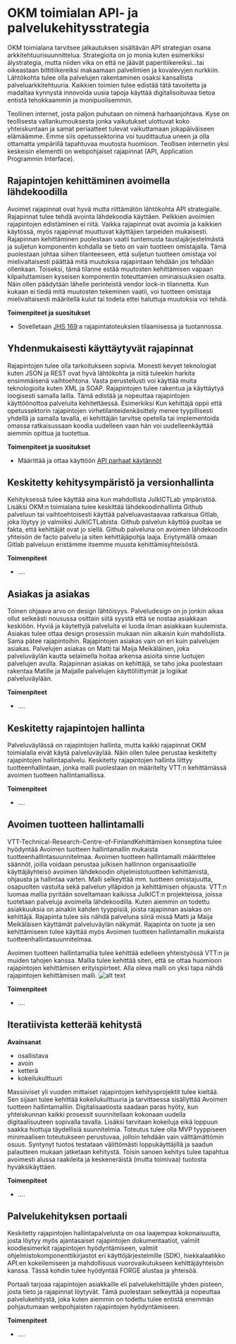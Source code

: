 # OKM toimialan API- ja palvelukehitysstrategia

OKM toimialana tarvitsee jalkautuksen sisältävän API strategian osana arkkitehtuurisuunnittelua. Strategioita on jo monia kuten esimerkiksi älystrategia, mutta niiden vika on että ne jäävät paperitiikereiksi…tai oikeastaan bittitiikereiksi makaamaan palvelimien ja kovalevyjen nurkkiin. Lähtökohta tulee olla palvelujen rakentaminen osaksi kansallista palveluarkkitehtuuria. Kaikkien toimien tulee edistää tätä tavoitetta ja madaltaa kynnystä innovoida uusia tapoja käyttää digitalisoituvaa tietoa entistä tehokkaammin ja monipuolisemmin.

Teollinen internet, josta paljon puhutaan on nimenä harhaanjohtava. Kyse on teollisesta vallankumouksesta jonka vaikutukset ulottuvat koko yhteiskuntaan ja samat periaatteet tulevat vaikuttamaan jokapäiväiseen elämäämme. Emme siis opetussektorina voi tuudittautua uneen ja olla ottamatta ympärillä tapahtuvaa muutosta huomioon. Teollisen internetin yksi keskeisin elementti on webpohjaiset rajapinnat (API, Application Programmin Interface).

## Rajapintojen kehittäminen avoimella lähdekoodilla

Avoimet rajapinnat ovat hyvä mutta riittämätön lähtökohta API strategialle. Rajapinnat tulee tehdä avointa lähdekoodia käyttäen. Pelkkien avoimien rajapintojen edistäminen ei riitä. Vaikka rajapinnat ovat avoimia ja kaikkien käytössä, myös rajapinnat muuttuvat käyttäjien tarpeiden mukaisesti. Rajapinnan kehittäminen puolestaan vaatii tuntemusta taustajärjestelmästä ja suljetun komponentin kohdalla se tieto on vain tuotteen omistajalla. Tämä puolestaan johtaa siihen tilanteeseen, että suljetun tuotteen omistaja voi mielivaltaisesti päättää mitä muutoksia rajapintaan tehdään jos tehdään ollenkaan. Toiseksi, tämä tilanne estää muutosten kehittämisen vapaan kilpailuttamisen kyseisen komponentin toteuttamien ominaisuuksien osalta. Näin ollen päädytään lähelle perinteistä vendor lock-in tilannetta. Kun kukaan ei tiedä mitä muutosten tekeminen vaatii, voi tuotteen omistaja mielivaltaisesti määritellä kulut tai todeta ettei haluttuja muutoksia voi tehdä.


**Toimenpiteet ja suositukset**
* Sovelletaan [JHS 169](https://github.com/digiokm/api-standards):a rajapintatoteuksien tilaamisessa ja tuotannossa. 

## Yhdenmukaisesti käyttäytyvät rajapinnat

Rajapintojen tulee olla tarkoitukseen sopivia. Monesti kevyet teknologiat kuten JSON ja REST ovat hyvä lähtökohta ja niitä tuleekin harkita ensimmäisenä vaihtoehtona. Vasta perustellusti voi käyttää muita teknologioita kuten XML ja SOAP. Rajapintojen tulee rakentua ja käyttäytyä loogisesti samalla lailla. Tämä edistää ja nopeuttaa rajapintojen käyttöönottoa palveluita kehitettäessä. Esimerkiksi Kun kehittäjä oppii että opetussektorin rajapintojen virhetilanteidenkäsittely menee tyypillisesti yhdellä ja samalla tavalla, ei kehittäjän tarvitse opetella tai implementoida omassa ratkaisussaan koodia uudelleen vaan hän voi uudelleenkäyttää aiemmin opittua ja tuotettua. 


**Toimenpiteet ja suositukset**
* Määrittää ja ottaa käyttöön [API parhaat käytännöt](https://github.com/digiokm/api-standards)

## Keskitetty kehitysympäristö ja versionhallinta

Kehityksessä tulee käyttää aina kun mahdollista JulkICTLab ympäristöä. Lisäksi OKM:n toimialana tulee keskittää lähdekoodinhallinta Github palveluun tai vaihtoehtoisesti käyttää palveluavastaavaa ratkaisua Gitlab, joka löytyy jo valmiiksi JulkICTLabista. Github palvelun käyttöä puoltaa se fakta, että kehittäjät ovat jo siellä. Github palveluna on avoimen lähdekoodin yhteisön de facto palvelu ja siten kehittäjäpohja laaja. Eriytymällä omaan Gitlab palveluun eristämme itsemme muusta kehittämisyhteisöstä.

**Toimenpiteet**
* ....

## Asiakas ja asiakas

Toinen ohjaava arvo on design lähtöisyys. Palveludesign on jo jonkin aikaa ollut selkeästi nousussa osittain siitä syystä että se nostaa asiakkaan keskiöön. Hyviä ja käytettyjä palveluita ei luoda ilman asiakkaan kuulemista. Asiakas tulee ottaa design prosessiin mukaan niin aikaisin kuin mahdollista. Sama pätee rajapintoihin. Rajapintojen asiakas vain on eri kuin palvelujen asiakas. Palvelujen asiakas on Matti tai Maija Meikäläinen, joka palveluväylän kautta selaimella hoitaa arkensa asioita sinne luotujen palvelujen avulla. Rajapinnan asiakas on kehittäjä, se taho joka puolestaan rakentaa Matille ja Maijalle palvelujen käyttöliittymät ja logiikat palveluväylään.

**Toimenpiteet**
* ....

## Keskitetty rajapintojen hallinta
 
Palveluväylässä on rajapintojen hallinta, mutta kaikki rajapinnat OKM toimialalla eivät käytä palveluväylää. Näin ollen tulee perustaa keskitetty rajapintojen hallintapalvelu. Keskitetty rajapintojen hallinta liittyy tuotteenhallintaan, jonka malli puolestaan on määritelty VTT:n kehittämässä avoimen tuotteen hallintamallissa.

**Toimenpiteet**
* ....

## Avoimen tuotteen hallintamalli

VTT-Technical-Research-Centre-of-FinlandKehittämisen konseptina tulee hyödyntää Avoimen tuotteen hallintamallin mukaista tuotteenhallintasuunnitelmaa. Avoimen tuotteen hallintamalli määrittelee säännöt, joilla voidaan perustaa julkisen hallinnon organisaatioille käyttäjäyhteisö avoimen lähdekoodin ohjelmistotuotteen kehittämistä, ohjausta ja hallintaa varten. Malli selkeyttää mm. tuotteen omistajuutta, osapuolten vastuita sekä palvelun ylläpidon ja kehittämisen ohjausta. VTT:n luomaa mallia pyritään soveltamaan kaikissa JulkICT:n projekteissa, joissa tuotetaan palveluja avoimella lähdekoodilla. Kuten aiemmin on todettu asiakkuuksia on ainakin kahden tyyppisiä, joista rajapinnan asiakas on kehittäjä. Rajapinta tulee siis nähdä palveluna siinä missä Matti ja Maija Meikäläisen käyttämät palveluväylän näkymät. Rajapinta on tuote ja sen kehittämiseen tulee käyttää myös Avoimen tuotteen hallintamallin mukaista tuotteenhallintasuunnitelmaa.

Avoimen tuotteen hallintamallia tulee kehittää edelleen yhteistyössä VTT:n ja muiden tahojen kanssa. Mallia tulee kehittää siten, että se ottaa huomioon rajapintojen kehittämisen erityispiirteet. Alla oleva malli on yksi tapa nähdä rajapintojen kehittämisen malli.
![alt text](https://raw.githubusercontent.com/digiokm/palvelukehitys/master/images/apiops.png)

**Toimenpiteet**
* ....

## Iteratiivista ketterää kehitystä

**Avainsanat**
* osallistava
* avoin
* ketterä
* kokeilukulttuuri

Massiiviset yli vuoden mittaiset rajapintojen kehitysprojektit tulee kieltää. Sen sijaan tulee kehittää kokeilukulttuuria ja tarvittaessa sisällyttää Avoimen tuotteen hallintamalliin. Digitalisaatiosta saadaan paras hyöty, kun yhteiskunnan kaikki prosessit suunnitellaan kokonaan uudella digitaalisuuteen sopivalla tavalla. Lisäksi tarvitaan kokeiluja eikä loppuun saakka hiottuja täydellisiä suunnitelmia. Toteutus tulee olla MVP tyyppiseen minimaalisen toteutukseen perustuvaa, jolloin tehdään vain välttämättömin osuus. Syntynyt tuotos testataan välittömästi loppukäyttäjillä ja saadun palautteen mukaan jatketaan kehitystä. Toisin sanoen kehitys tulee tapahtua avoimesti alussa raakileita ja keskeneräistä (mutta toimivaa) tuotosta hyväksikäyttäen.

**Toimenpiteet**
* ....


## Palvelukehityksen portaali

Keskitetty rajapintojen hallintapalvelusta on osa laajempaa kokonaisuutta, josta löytyy myös ajantasaiset rajapintojen dokumentaatiot, valmiit koodiesimerkit rajapintojen hyödyntämiseen, valmiit ohjelmistokomponenttikirjastot eri käyttöjärjestelmille (SDK), hiekkalaatikko API:en kokeilemiseen ja mahdollisuus vuorovaikutukseen kehittäjäyhteisön kanssa. Tässä kohdin tulee hyödyntää FORGE alustaa ja yhteisöä.

Portaali tarjoaa rajapintojen asiakkaille eli palvelukehittäjille yhden pisteen, josta tieto ja rajapinnat löytyvät. Tämä puolestaan selkeyttää ja nopeuttaa palvelukehitystä, joka kuten aiemmin on todettu tulee entistä enemmän pohjautumaan webpohjaisten rajapintojen hyödyntämiseen.

**Toimenpiteet**
* ....
